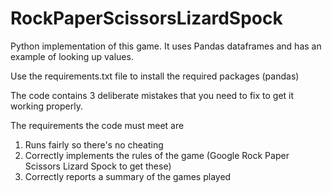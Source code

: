 # RockPaperScissorsLizardSpock
Python implementation of this game. It uses Pandas dataframes and has an example of looking up values.

Use the requirements.txt file to install the required packages (pandas)

The code contains 3 deliberate mistakes that you need to fix to get it working properly. 

The requirements the code must meet are
1. Runs fairly so there's no cheating
2. Correctly implements the rules of the game (Google Rock Paper Scissors Lizard Spock to get these)
3. Correctly reports a summary of the games played

